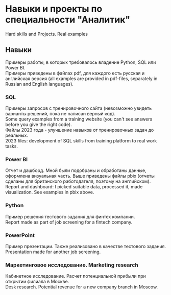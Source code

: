 # Навыки и проекты по специальности "Аналитик"
Hard skills and Projects. Real examples

## Навыки
Примеры работы, в которых требовалось владение Python, SQL или Power BI.<br>
Примеры приведены в файлах pdf, для каждого есть русская и английская версия (all examples are provided in pdf-files, separately in Russian and English languages).

### SQL
Примеры запросов с тренировочного сайта (невозможно увидеть варианты решений, пока не написан верный код).<br>
Some query examples from a training website (you can't see answers before you give the right code).<br>
Файлы 2023 года - улучшение навыков от тренировочных задач до реальных.<br>
2023 files: development of SQL skills from training platform to real work tasks.

### Power BI
Отчет и дашборд. Мной были подобраны и обработаны данные, оформлена визуальная часть. Выше приведены файлы pbix (отчеты сделаны для британского работодателя, поэтому на английском).<br>
Report and dashboard: I picked suitable data, processed it, made visualization. See examples in pbix above.

### Python
Пример решения тестового задания для финтех компании.<br>
Report made as part of job screening for a fintech company.

### PowerPoint
Пример презентации. Также реализовано в качестве тестового задания.<br>
Presentation made for another job screening.

### Маркетинговое исследование. Marketing research
Кабинетное исследование. Расчет потенциальной прибыли при открытии филиала в Москве.<br>
Desk research. Potential revenue for a new company branch in Moscow.
